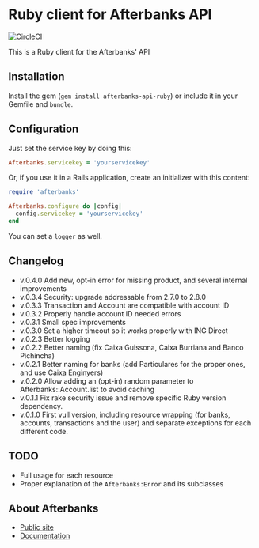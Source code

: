 # Ruby client for Afterbanks API

[![CircleCI](https://circleci.com/gh/quipuapp/afterbanks-api-ruby.svg?style=shield)](https://circleci.com/gh/quipuapp/afterbanks-api-ruby)

This is a Ruby client for the Afterbanks' API

Installation
---------

Install the gem (`gem install afterbanks-api-ruby`) or include it in your Gemfile and `bundle`.

Configuration
---------

Just set the service key by doing this:

```ruby
Afterbanks.servicekey = 'yourservicekey'
```

Or, if you use it in a Rails application, create an initializer with this content:

```ruby
require 'afterbanks'

Afterbanks.configure do |config|
  config.servicekey = 'yourservicekey'
end
```

You can set a `logger` as well.

Changelog
---------

* v.0.4.0 Add new, opt-in error for missing product, and several internal improvements
* v.0.3.4 Security: upgrade addressable from 2.7.0 to 2.8.0
* v.0.3.3 Transaction and Account are compatible with account ID
* v.0.3.2 Properly handle account ID needed errors
* v.0.3.1 Small spec improvements
* v.0.3.0 Set a higher timeout so it works properly with ING Direct
* v.0.2.3 Better logging
* v.0.2.2 Better naming (fix Caixa Guissona, Caixa Burriana and Banco Pichincha)
* v.0.2.1 Better naming for banks (add Particulares for the proper ones, and use Caixa Enginyers)
* v.0.2.0 Allow adding an (opt-in) random parameter to Afterbanks::Account.list to avoid caching
* v.0.1.1 Fix rake security issue and remove specific Ruby version dependency.
* v.0.1.0 First vull version, including resource wrapping (for banks, accounts, transactions and the user) and separate exceptions for each different code.

TODO
----

* Full usage for each resource
* Proper explanation of the `Afterbanks:Error` and its subclasses

About Afterbanks
------------

* [Public site](https://www.afterbanks.com)
* [Documentation](https://app.swaggerhub.com/apis/Afterbanks/afterbanks-api-extendida)

